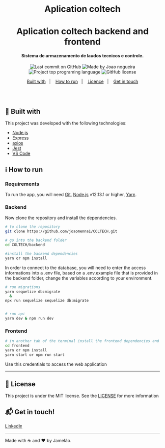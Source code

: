 <h1 align="center">
    Aplication coltech
    <br>
</h1>

<h1 align="center">
   Aplication coltech backend and frontend
</h1>

<h4 align="center">
  Sistema de armazenamento de laudos tecnicos e controle.
</h4>

<p align="center">
<img alt="Last commit on GitHub" src="https://img.shields.io/github/last-commit/joaomenna1/COLTECH?color=7159C1">
<img alt="Made by Joao nogueira" src="https://img.shields.io/badge/made%20by-joaomenna1-%20?color=7159C1">
<img alt="Project top programing language" src="https://img.shields.io/github/languages/top/joaomenna1/COLTECH?color=7159C1">
<img alt="GitHub license" src="https://img.shields.io/github/license/joaomenna1/COLTECH?color=7159C1">
</p> 

<p align="center">
  <a href="#rocket-built-with">Built with</a>&nbsp;&nbsp;&nbsp;|&nbsp;&nbsp;&nbsp;
  <a href="#information_source-how-to-run">How to run</a>&nbsp;&nbsp;&nbsp;|&nbsp;&nbsp;&nbsp;
  <a href="#page_facing_up-license">Licence</a>&nbsp;&nbsp;&nbsp;|&nbsp;&nbsp;&nbsp;
  <a href="#mailbox_with_mail-get-in-touch">Get in touch</a>
</p>
<br><br>

## :rocket: Built with

This project was developed with the following technologies:

-  [Node.js](https://nodejs.org/)
-  [Express](https://expressjs.com/)
-  [axios](https://github.com/axios/axios)
-  [Jest](https://jestjs.io/)
-  [VS Code](https://code.visualstudio.com/)

## :information_source: How to run
### Requirements
To run the app, you will need [Git](https://git-scm.com), [Node.js](https://nodejs.org/) v12.13.1 or higher, [Yarn](https://yarnpkg.com/).
<br>

### Backend
Now clone the repository and install the dependencies.
```bash
# to clone the repository
git clone https://github.com/joaomenna1/COLTECH.git

# go into the backend folder
cd COLTECH/backend

#install the backend dependencies
yarn or npm install

```
In order to connect to the database, you will need to enter the access informations into a .env file, based on a .env.example file that is provided in the backend folder, change the variables according to your environment.
```bash
# run migrations
yarn sequelize db:migrate
  &
npx run sequelize sequelize db:migrate


# run api
yarn dev & npm run dev
```
### Frontend

```bash
# in another tab of the terminal install the frontend dependencies and run it 
cd frontend
yarn or npm install
yarn start or npm run start
```
Use this credentials to access the web application

---

## :page_facing_up: License

This project is under the MIT license. See the [LICENSE](https://github.com/joaomenna1/COLTECH/blob/master/LICENSE) for more information


## :mailbox_with_mail: Get in touch!

[LinkedIn](https://linkedin.com/in/nogueira-menna-barreto)

---

Made with :coffee: and ♥ by Jamelão.
